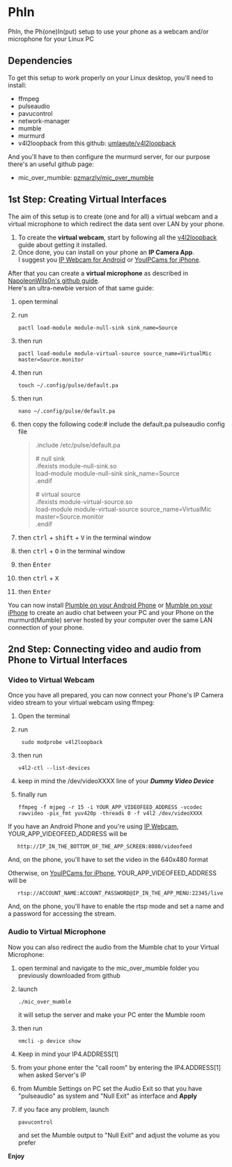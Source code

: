 # PhIn

PhIn, the Ph(one)In(put) setup to use your phone as a webcam and/or microphone for your Linux PC

## Dependencies

To get this setup to work properly on your Linux desktop, you'll need to install:
* ffmpeg
* pulseaudio
* pavucontrol
* network-manager
* mumble
* murmurd
* v4l2loopback from this github: <a href="https://github.com/umlaeute/v4l2loopback" target="_blank">umlaeute/v4l2loopback</a>   

And you'll have to then configure the murmurd server, for our purpose there's an useful github page:
* mic_over_mumble: <a href="https://github.com/pzmarzly/mic_over_mumble" target="_blank">pzmarzly/mic_over_mumble</a>  

## 1st Step: Creating Virtual Interfaces

The aim of this setup is to create (one and for all) a virtual webcam and a virtual microphone to which redirect the data sent over LAN by your phone.     
1. To create the **virtual webcam**, start by following all the <a href="https://github.com/umlaeute/v4l2loopback" target="_blank">v4l2loopback</a> guide about getting it installed.  
2. Once done, you can install on your phone an **IP Camera App**.   
I suggest you <a href="https://play.google.com/store/apps/details?id=com.pas.webcam" target="_blank">IP Webcam for Android</a> or <a href="https://play.google.com/store/apps/details?id=com.pas.webcam" target="_blank">YouIPCams for iPhone</a>.   

After that you can create a **virtual microphone** as described in [NapoleonWils0n's github guide](https://github.com/NapoleonWils0n/cerberus/blob/master/pulseaudio/virtual-mic.org).   
Here's an ultra-newbie version of that same guide:
1. open terminal
2. run    
    
       pactl load-module module-null-sink sink_name=Source
3. then run    
    
       pactl load-module module-virtual-source source_name=VirtualMic master=Source.monitor
4. then run    
    
       touch ~/.config/pulse/default.pa
5. then run    
    
       nano ~/.config/pulse/default.pa
6. then copy the following code:\# include the default.pa pulseaudio config file   
   > .include /etc/pulse/default.pa   
   >    
   > \# null sink   
   > .ifexists module-null-sink.so   
   > load-module module-null-sink sink_name=Source   
   > .endif   
   >    
   > \# virtual source   
   > .ifexists module-virtual-source.so   
   > load-module module-virtual-source source_name=VirtualMic master=Source.monitor   
   > .endif   
7. then <kbd>ctrl</kbd> + <kbd>shift</kbd> + <kbd>V</kbd> in the terminal window
8. then <kbd>ctrl</kbd> + <kbd>O</kbd> in the terminal window
9. then <kbd>Enter</kbd> 
10. then <kbd>ctrl</kbd> + <kbd>X</kbd> 
11. then <kbd>Enter</kbd>   
   
You can now install [Plumble on your Android Phone](https://play.google.com/store/apps/details?id=com.morlunk.mumbleclient.free) or [Mumble on your iPhone](https://apps.apple.com/it/app/mumble/id443472808) to create an audio chat between your PC and your Phone on the murmurd(Mumble) server hosted by your computer over the same LAN connection of your phone.
   
## 2nd Step: Connecting video and audio from Phone to Virtual Interfaces

### Video to Virtual Webcam

Once you have all prepared, you can now connect your Phone's IP Camera video stream to your virtual webcam using ffmpeg:
1. Open the terminal
2. run    
    
        sudo modprobe v4l2loopback
3. then run    
    
       v4l2-ctl --list-devices
4. keep in mind the /dev/videoXXXX line of your _**Dummy Video Device**_ 
5. finally run    
    
       ffmpeg -f mjpeg -r 15 -i YOUR_APP_VIDEOFEED_ADDRESS -vcodec rawvideo -pix_fmt yuv420p -threads 0 -f v4l2 /dev/videoXXXX
   
If you have an Android Phone and you're using <a href="https://play.google.com/store/apps/details?id=com.pas.webcam" target="_blank">IP Webcam</a>, YOUR_APP_VIDEOFEED_ADDRESS will be    
    
       http://IP_IN_THE_BOTTOM_OF_THE_APP_SCREEN:8080/videofeed
   
And, on the phone, you'll have to set the video in the 640x480 format   
   
Otherwise, on <a href="https://play.google.com/store/apps/details?id=com.pas.webcam" target="_blank">YouIPCams for iPhone</a>, YOUR_APP_VIDEOFEED_ADDRESS will be    
    
       rtsp://ACCOUNT_NAME:ACCOUNT_PASSWORD@IP_IN_THE_APP_MENU:22345/live
   
And, on the phone, you'll have to enable the rtsp mode and set a name and a password for accessing the stream.

### Audio to Virtual Microphone
   
Now you can also redirect the audio from the Mumble chat to your Virtual Microphone:
1. open terminal and navigate to the mic_over_mumble folder you previously downloaded from github
2. launch    
    
       ./mic_over_mumble
   
   it will setup the server and make your PC enter the Mumble room
           
3. then run    
    
       nmcli -p device show
4. Keep in mind your IP4.ADDRESS[1]
5. from your phone enter the "call room" by entering the IP4.ADDRESS[1] when asked Server's IP
6. from Mumble Settings on PC set the Audio Exit so that you have "pulseaudio" as system and "Null Exit" as interface and **Apply**
7. if you face any problem, launch    
    
       pavucontrol
   and set the Mumble output to "Null Exit" and adjust the volume as you prefer    
   
**Enjoy**
